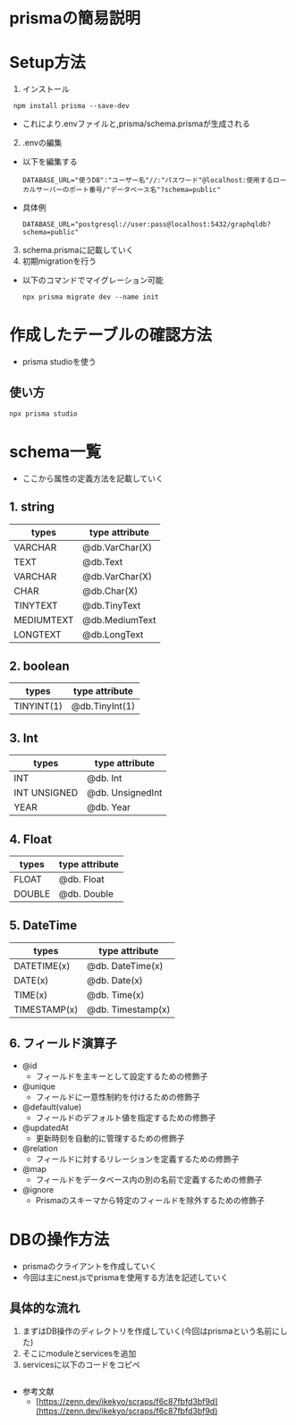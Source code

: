 # prismaの簡易説明

# Setup方法
1. インストール
  ```
   npm install prisma --save-dev
  ```
  - これにより.envファイルと,prisma/schema.prismaが生成される
2. .envの編集
- 以下を編集する
  ```
  DATABASE_URL="使うDB":"ユーザー名"//:"パスワード"@localhost:使用するローカルサーバーのポート番号/"データベース名"?schema=public"
  ```
- 具体例
  ```
  DATABASE_URL="postgresql://user:pass@localhost:5432/graphqldb?schema=public"
  ```
3. schema.prismaに記載していく
4. 初期migrationを行う
- 以下のコマンドでマイグレーション可能
  ```
  npx prisma migrate dev --name init
  ```

# 作成したテーブルの確認方法
- prisma studioを使う
## 使い方
```
npx prisma studio
```
# schema一覧
- ここから属性の定義方法を記載していく


## 1. string
| types       | type attribute  |
|-------------|----------------|
| VARCHAR     | @db.VarChar(X)  |
| TEXT        | @db.Text        |
| VARCHAR     | @db.VarChar(X)  |
| CHAR        | @db.Char(X)     |
| TINYTEXT    | @db.TinyText    |
| MEDIUMTEXT  | @db.MediumText  |
| LONGTEXT    | @db.LongText    | 

## 2. boolean
| types       | type attribute |
|-------------|----------------|
| TINYINT(1)  | @db.TinyInt(1) |

## 3. Int
| types         | type attribute     |
|---------------|--------------------|
| INT           | @db. Int           |
| INT UNSIGNED  | @db. UnsignedInt   |
| YEAR          | @db. Year          |

## 4. Float
| types   | type attribute |
|---------|----------------|
| FLOAT   | @db. Float     |
| DOUBLE  | @db. Double    |

## 5. DateTime
| types          | type attribute       |
|----------------|----------------------|
| DATETIME(x)    | @db. DateTime(x)     |
| DATE(x)        | @db. Date(x)         |
| TIME(x)        | @db. Time(x)         |
| TIMESTAMP(x)   | @db. Timestamp(x)    |

## 6. フィールド演算子
- @id
  - フィールドを主キーとして設定するための修飾子
- @unique
  - フィールドに一意性制約を付けるための修飾子
- @default(value)
  - フィールドのデフォルト値を指定するための修飾子
- @updatedAt
  - 更新時刻を自動的に管理するための修飾子
- @relation
  - フィールドに対するリレーションを定義するための修飾子
- @map
  - フィールドをデータベース内の別の名前で定義するための修飾子
- @ignore
  - Prismaのスキーマから特定のフィールドを除外するための修飾子

# DBの操作方法
- prismaのクライアントを作成していく
- 今回は主にnest.jsでprismaを使用する方法を記述していく
## 具体的な流れ
1. まずはDB操作のディレクトリを作成していく(今回はprismaという名前にした)
2. そこにmoduleとservicesを追加
3. servicesに以下のコードをコピペ
```

```


- 参考文献
  - [https://zenn.dev/ikekyo/scraps/f6c87fbfd3bf9d](https://zenn.dev/ikekyo/scraps/f6c87fbfd3bf9d)
